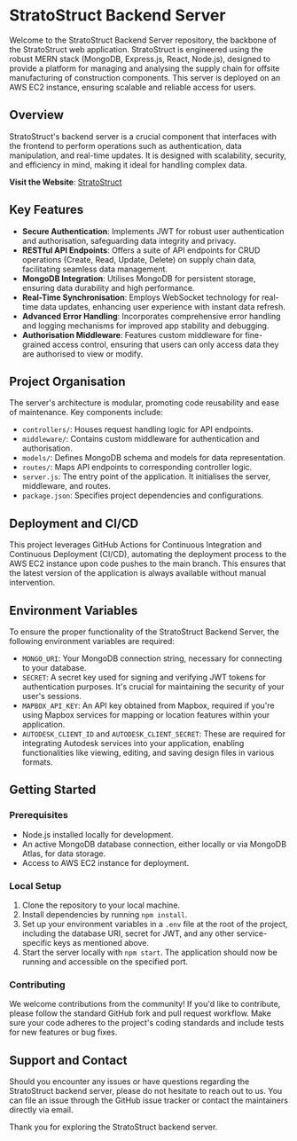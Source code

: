 # StratoStruct Backend Server

Welcome to the StratoStruct Backend Server repository, the backbone of the StratoStruct web application. StratoStruct is engineered using the robust MERN stack (MongoDB, Express.js, React, Node.js), designed to provide a platform for managing and analysing the supply chain for offsite manufacturing of construction components. This server is deployed on an AWS EC2 instance, ensuring scalable and reliable access for users.

## Overview

StratoStruct's backend server is a crucial component that interfaces with the frontend to perform operations such as authentication, data manipulation, and real-time updates. It is designed with scalability, security, and efficiency in mind, making it ideal for handling complex data.

**Visit the Website**: [StratoStruct](http://www.stratostruct.com/)

## Key Features

- **Secure Authentication**: Implements JWT for robust user authentication and authorisation, safeguarding data integrity and privacy.
- **RESTful API Endpoints**: Offers a suite of API endpoints for CRUD operations (Create, Read, Update, Delete) on supply chain data, facilitating seamless data management.
- **MongoDB Integration**: Utilises MongoDB for persistent storage, ensuring data durability and high performance.
- **Real-Time Synchronisation**: Employs WebSocket technology for real-time data updates, enhancing user experience with instant data refresh.
- **Advanced Error Handling**: Incorporates comprehensive error handling and logging mechanisms for improved app stability and debugging.
- **Authorisation Middleware**: Features custom middleware for fine-grained access control, ensuring that users can only access data they are authorised to view or modify.

## Project Organisation

The server's architecture is modular, promoting code reusability and ease of maintenance. Key components include:

- `controllers/`: Houses request handling logic for API endpoints.
- `middleware/`: Contains custom middleware for authentication and authorisation.
- `models/`: Defines MongoDB schema and models for data representation.
- `routes/`: Maps API endpoints to corresponding controller logic.
- `server.js`: The entry point of the application. It initialises the server, middleware, and routes.
- `package.json`: Specifies project dependencies and configurations.

## Deployment and CI/CD

This project leverages GitHub Actions for Continuous Integration and Continuous Deployment (CI/CD), automating the deployment process to the AWS EC2 instance upon code pushes to the main branch. This ensures that the latest version of the application is always available without manual intervention.

## Environment Variables

To ensure the proper functionality of the StratoStruct Backend Server, the following environment variables are required:

- `MONGO_URI`: Your MongoDB connection string, necessary for connecting to your database.
- `SECRET`: A secret key used for signing and verifying JWT tokens for authentication purposes. It's crucial for maintaining the security of your user's sessions.
- `MAPBOX_API_KEY`: An API key obtained from Mapbox, required if you're using Mapbox services for mapping or location features within your application.
- `AUTODESK_CLIENT_ID` and `AUTODESK_CLIENT_SECRET`: These are required for integrating Autodesk services into your application, enabling functionalities like viewing, editing, and saving design files in various formats.

## Getting Started

### Prerequisites

- Node.js installed locally for development.
- An active MongoDB database connection, either locally or via MongoDB Atlas, for data storage.
- Access to AWS EC2 instance for deployment.

### Local Setup

1. Clone the repository to your local machine.
2. Install dependencies by running `npm install`.
3. Set up your environment variables in a `.env` file at the root of the project, including the database URI, secret for JWT, and any other service-specific keys as mentioned above.
4. Start the server locally with `npm start`. The application should now be running and accessible on the specified port.

### Contributing

We welcome contributions from the community! If you'd like to contribute, please follow the standard GitHub fork and pull request workflow. Make sure your code adheres to the project's coding standards and include tests for new features or bug fixes.

## Support and Contact

Should you encounter any issues or have questions regarding the StratoStruct backend server, please do not hesitate to reach out to us. You can file an issue through the GitHub issue tracker or contact the maintainers directly via email.

Thank you for exploring the StratoStruct backend server.